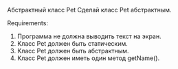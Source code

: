 Абстрактный класс Pet
Сделай класс Pet абстрактным.


Requirements:
1. Программа не должна выводить текст на экран.
2. Класс Pet должен быть статическим.
3. Класс Pet должен быть абстрактным.
4. Класс Pet должен иметь один метод getName().
